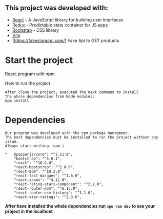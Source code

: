 ## This project was developed with:
- [React](https://reactjs.org/) - A JavaScript library for building user interfaces
- [Redux](http://redux.js.org) - Predictable state container for JS apps
- [Bootstrap](https://getbootstrap.com) - CSS library
- [Vite](https://vitejs.dev/)
- [https://fakestoreapi.com/] Fake Api to GET products

# Start the project

React program with npm

How to run the project

```
After clone the project, executed the next command to install
the whole dependencies from Node modules:
npm install

```
# Dependencies

```
Our program was developed with the npm package managment.
The next dependencies must be installed to run the project without any issue.
Always start writing: npm i

"   @popperjs/core": "^2.11.8",
    "bootstrap": "^5.0.1",
    "react": "^18.2.0",
    "react-bootstrap": "^2.8.0",
    "react-dom": "^18.2.0",
    "react-fast-marquee": "^1.6.0",
    "react-icons": "^4.11.0",
    "react-rating-stars-component": "^2.2.0",
    "react-router-dom": "^6.15.0",
    "react-router-use-history": "^1.1.0",
    "react-star-ratings": "^2.3.0",

```
**After have installed the whole dependencies run `npm run dev` to see your project in the localhost**